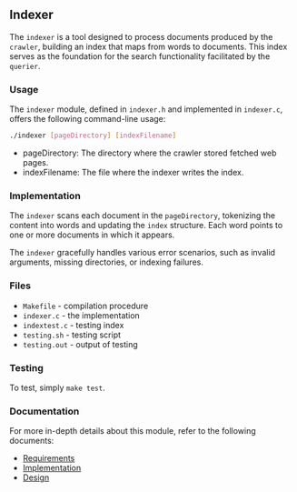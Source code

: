 ## Indexer

The `indexer` is a tool designed to process documents produced by the `crawler`, building an index that maps from words to documents. This index serves as the foundation for the search functionality facilitated by the `querier`.

### Usage

The `indexer` module, defined in `indexer.h` and implemented in `indexer.c`, offers the following command-line usage:

```bash
./indexer [pageDirectory] [indexFilename]
```
- pageDirectory: The directory where the crawler stored fetched web pages.
- indexFilename: The file where the indexer writes the index.

### Implementation
The `indexer` scans each document in the `pageDirectory`, tokenizing the content into words and updating the `index` structure. Each word points to one or more documents in which it appears.

The `indexer` gracefully handles various error scenarios, such as invalid arguments, missing directories, or indexing failures.

### Files

* `Makefile` - compilation procedure
* `indexer.c` - the implementation
* `indextest.c` - testing index
* `testing.sh` - testing script
* `testing.out` - output of testing

### Testing

To test, simply `make test`.

### Documentation

For more in-depth details about this module, refer to the following documents:

- [Requirements](REQUIREMENTS.md)
- [Implementation](IMPLEMENTATION.md)
- [Design](DESIGN.md)
